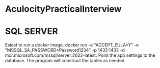 # AculocityPracticalInterview

# SQL SERVER

Esiest to run a docker image.
docker run -e "ACCEPT_EULA=Y" -e "MSSQL_SA_PASSWORD=Password1234" -p 1433:1433 -d mcr.microsoft.com/mssql/server:2022-latest. 
Point the app settings to the database. 
The program will construct the tables as needed. 
